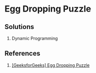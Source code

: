 # Egg Dropping Puzzle

## Solutions

1. Dynamic Programming

## References

1. [[GeeksforGeeks] Egg Dropping Puzzle](https://www.geeksforgeeks.org/egg-dropping-puzzle-dp-11/)
